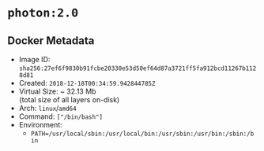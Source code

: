 # `photon:2.0`

## Docker Metadata

- Image ID: `sha256:27ef6f9830b91fcbe20330e53d50ef64d87a3721ff5fa912bcd11267b1128d81`
- Created: `2018-12-18T00:34:59.942844785Z`
- Virtual Size: ~ 32.13 Mb  
  (total size of all layers on-disk)
- Arch: `linux`/`amd64`
- Command: `["/bin/bash"]`
- Environment:
  - `PATH=/usr/local/sbin:/usr/local/bin:/usr/sbin:/usr/bin:/sbin:/bin`
